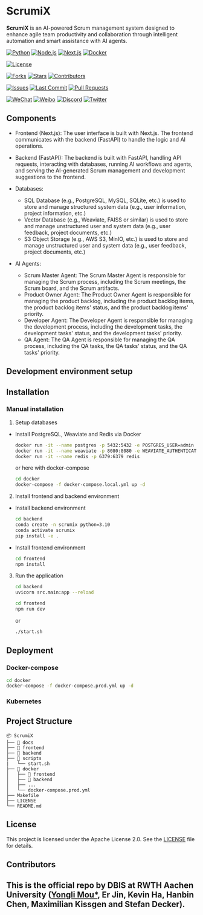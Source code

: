 # ScrumiX

**ScrumiX** is an AI-powered Scrum management system designed to enhance agile team productivity and collaboration through intelligent automation and smart assistance with AI agents. 

[![Python](https://img.shields.io/badge/Python-3.10%2B-blue.svg)](https://www.python.org/)
[![Node.js](https://img.shields.io/badge/Node.js-23-blue.svg)](https://nodejs.org/)
[![Next.js](https://img.shields.io/badge/Next.js-15-blue.svg)](https://nextjs.org/)
[![Docker](https://img.shields.io/badge/Docker-Supported-green)](https://hub.docker.com/r/YOUR_DOCKER_IMAGE)

[![License](https://img.shields.io/badge/license-Apache%202.0-blue.svg)](LICENSE)

[![Forks](https://img.shields.io/github/forks/MouYongli/ScrumiX?style=social)](https://github.com/MouYongli/ScrumiX/network/members)
[![Stars](https://img.shields.io/github/stars/MouYongli/ScrumiX?style=social)](https://github.com/MouYongli/ScrumiX/stargazers)
[![Contributors](https://img.shields.io/github/contributors/MouYongli/ScrumiX)](https://github.com/MouYongli/ScrumiX/graphs/contributors)

[![Issues](https://img.shields.io/github/issues/MouYongli/ScrumiX)](https://github.com/MouYongli/ScrumiX/issues)
[![Last Commit](https://img.shields.io/github/last-commit/MouYongli/ScrumiX)](https://github.com/MouYongli/ScrumiX/commits/main)
[![Pull Requests](https://img.shields.io/github/issues-pr/MouYongli/ScrumiX)](https://github.com/MouYongli/ScrumiX/pulls)
<!-- [![Build Status](https://img.shields.io/github/actions/workflow/status/MouYongli/ScrumiX/ci.yml)](https://github.com/MouYongli/ScrumiX/actions)
[![Code Quality](https://img.shields.io/lgtm/grade/python/g/MouYongli/ScrumiX.svg?logo=lgtm&logoWidth=18)](https://lgtm.com/projects/g/MouYongli/ScrumiX/context:python) -->

<!-- [![arXiv](https://img.shields.io/badge/arXiv-XXXX.XXXXX-b31b1b.svg)](https://arxiv.org/abs/XXXX.XXXXX)
[![DOI](https://zenodo.org/badge/DOI/10.5281/zenodo.xxxxxx.svg)](https://doi.org/10.5281/zenodo.xxxxxx) -->

[![WeChat](https://img.shields.io/badge/WeChat-公众号名称-green)](https://your-wechat-link.com)
[![Weibo](https://img.shields.io/badge/Weibo-关注-red)](https://weibo.com/YOUR_WEIBO_LINK)
[![Discord](https://img.shields.io/discord/YOUR_DISCORD_SERVER_ID?label=Discord&logo=discord&color=5865F2)](https://discord.gg/YOUR_INVITE_LINK)
[![Twitter](https://img.shields.io/twitter/follow/YOUR_TWITTER_HANDLE?style=social)](https://twitter.com/YOUR_TWITTER_HANDLE)


## Components
- Frontend (Next.js): The user interface is built with Next.js. The frontend communicates with the backend (FastAPI) to handle the logic and AI operations.

- Backend (FastAPI): The backend is built with FastAPI, handling API requests, interacting with databases, running AI workflows and agents, and serving the AI-generated Scrum management and development suggestions to the frontend.
  
- Databases:
  - SQL Database (e.g., PostgreSQL, MySQL, SQLite, etc.) is used to store and manage structured system data (e.g., user information, project information, etc.)
  - Vector Database (e.g., Weaviate, FAISS or similar) is used to store and manage unstructured user and system data (e.g., user feedback, project documents, etc.)
  - S3 Object Storage (e.g., AWS S3, MinIO, etc.) is used to store and manage unstructured user and system data (e.g., user feedback, project documents, etc.)

- AI Agents:
  - Scrum Master Agent: The Scrum Master Agent is responsible for managing the Scrum process, including the Scrum meetings, the Scrum board, and the Scrum artifacts.
  - Product Owner Agent: The Product Owner Agent is responsible for managing the product backlog, including the product backlog items, the product backlog items' status, and the product backlog items' priority.
  - Developer Agent: The Developer Agent is responsible for managing the development process, including the development tasks, the development tasks' status, and the development tasks' priority.
  - QA Agent: The QA Agent is responsible for managing the QA process, including the QA tasks, the QA tasks' status, and the QA tasks' priority.



## Development environment setup




## Installation

### Manual installation

1. Setup databases
  - Install PostgreSQL, Weaviate and Redis via Docker
    ```bash
    docker run -it --name postgres -p 5432:5432 -e POSTGRES_USER=admin -e POSTGRES_PASSWORD=postgres -e POSTGRES_DB=scrumix postgres
    docker run -it --name weaviate -p 8080:8080 -e WEAVIATE_AUTHENTICATION_ANONYMOUS_ACCESS_ENABLED=true -e WEAVIATE_ENABLE_MODULES=all weaviate/weaviate:1.25.0
    docker run -it --name redis -p 6379:6379 redis
    ```
    or here with docker-compose
    ```bash
    cd docker
    docker-compose -f docker-compose.local.yml up -d
    ```

2. Install frontend and backend environment

  - Install backend environment
    ```bash
    cd backend
    conda create -n scrumix python=3.10
    conda activate scrumix
    pip install -e .
    ```

  - Install frontend environment
    ```bash
    cd frontend
    npm install
    ```

3. Run the application
    ```bash
    cd backend
    uvicorn src.main:app --reload
    ```
    ```bash
    cd frontend
    npm run dev
    ```
    or

    ```bash
    ./start.sh
    ```

## Deployment

### Docker-compose

```bash
cd docker
docker-compose -f docker-compose.prod.yml up -d
```

### Kubernetes



## Project Structure

```
📦 ScrumiX
├── 📁 docs
├── 📁 frontend     
├── 📁 backend
├── 📁 scripts
|   └── start.sh
├── 📁 docker        
│   ├── 📁 frontend
│   ├── 📁 backend
│   ├── ...
│   └── docker-compose.prod.yml
├── Makefile    
├── LICENSE    
└── README.md             
```


## License
This project is licensed under the Apache License 2.0. See the [LICENSE](LICENSE) file for details.

## Contributors
This is the official repo by DBIS at RWTH Aachen University ([Yongli Mou*](mou@dbis.rwth-aachen.de), Er Jin, Kevin Ha, Hanbin Chen, Maximilian Kissgen and Stefan Decker). 
---
<!-- ---Developed by **Your Name** | [LinkedIn](https://linkedin.com/in/YOURNAME) | [Twitter](https://twitter.com/YOURHANDLE) -->
